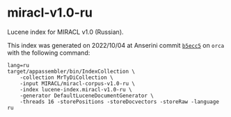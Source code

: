 # miracl-v1.0-ru

Lucene index for MIRACL v1.0 (Russian).

This index was generated on 2022/10/04 at Anserini commit [`b5ecc5`](https://github.com/castorini/anserini/commit/b5ecc5aff79ddfc82b175f6bd3048f5039f0480f) on `orca` with the following command:
```
lang=ru
target/appassembler/bin/IndexCollection \
    -collection MrTyDiCollection \
    -input MIRACL/miracl-corpus-v1.0-ru \
    -index lucene-index.miracl-v1.0-ru \
    -generator DefaultLuceneDocumentGenerator \
    -threads 16 -storePositions -storeDocvectors -storeRaw -language ru
```
